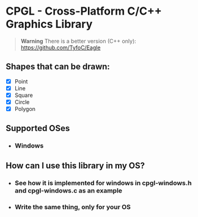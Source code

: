 #	CPGL - Cross-Platform C/C++ Graphics Library

> **Warning**
> There is a better version (C++ only): https://github.com/TyfoC/Eagle

##	Shapes that can be drawn:
-	[x] Point
-	[X] Line
-	[X] Square
-	[X] Circle
-	[X] Polygon

##	Supported OSes
*	###	Windows

##	How can I use this library in my OS?
*	###	See how it is implemented for windows in cpgl-windows.h and cpgl-windows.c as an example
*	###	Write the same thing, only for your OS

